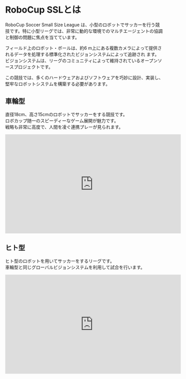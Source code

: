 # RoboCup SSLとは
RoboCup Soccer Small Size League は、小型のロボットでサッカーを行う競技です。特に小型リーグでは、非常に動的な環境でのマルチエージェントの協調と制御の問題に焦点を当てています。

フィールド上のロボット・ボールは、約6 m上にある複数カメラによって提供されるデータを処理する標準化されたビジョンシステムによって追跡され ます。ビジョンシステムは、リーグのコミュニティによって維持されているオープンソースプロジェクトです。

この競技では、多くのハードウェアおよびソフトウェアを巧妙に設計、実装し、堅牢なロボットシステムを構築する必要があります。


## 車輪型
直径18cm、高さ15cmのロボットでサッカーをする競技です。  
ロボカップ随一のスピーディーなゲーム展開が魅力です。  
戦略も非常に高度で、人間を凌ぐ連携プレーが見られます。

<iframe width="560" height="315" src="https://www.youtube.com/embed/5_8HpaHlzyE" frameborder="0" allow="accelerometer; autoplay; clipboard-write; encrypted-media; gyroscope; picture-in-picture" allowfullscreen></iframe>


## ヒト型
ヒト型のロボットを用いてサッカーをするリーグです。  
車輪型と同じグローバルビジョンシステムを利用して試合を行います。

<iframe width="560" height="315" src="https://www.youtube.com/embed/YV8i3X6D8CM" frameborder="0" allow="accelerometer; autoplay; clipboard-write; encrypted-media; gyroscope; picture-in-picture" allowfullscreen></iframe>
